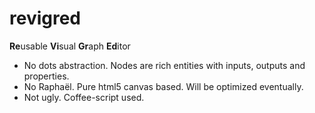 revigred
========

**Re**usable **Vi**sual **Gr**aph **Ed**itor

 - No dots abstraction. Nodes are rich entities with inputs, outputs and properties.
 - No Raphaël. Pure html5 canvas based. Will be optimized eventually.
 - Not ugly. Coffee-script used.
 